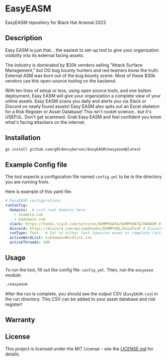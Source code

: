 # EasyEASM

EasyEASM repository for Black Hat Arsenal 2023

## Description

Easy EASM is just that... the easiest to set-up tool to give your organization visibility into its external facing assets.

The industry is dominated by $30k vendors selling "Attack Surface Management," but OG bug bounty hunters and red teamers know the truth. External ASM was born out of the bug bounty scene. Most of these $30k vendors use this open-source tooling on the backend.

With ten lines of setup or less, using open source tools, and one button deployment, Easy EASM will give your organization a complete view of your online assets. Easy EASM scans you daily and alerts you via Slack or Discord on newly found assets! Easy EASM also spits out an Excel skeleton for a Risk Register or Asset Database! This isn't rocket science.. but it's USEFUL. Don't get scammed. Grab Easy EASM and feel confident you know what's facing attackers on the internet.

## Installation

```sh
go install github.com/g0ldencybersec/EasyEASM/easyeasm@latest
```

## Example Config file

The tool expects a configuration file named `config.yml` to be in the directory you are running from.

Here is example of this yaml file:

```yaml
# EasyEASM configurations
runConfig:
  domains:  # List root domains here.
    - example.com
    - mydomain.com
  slack: https://hooks.slack.com/services/DUMMYDATA/DUMMYDATA/RANDOM # Slack webhook url for Slack notifications.
  discord: https://discord.com/api/webhooks/DUMMYURL/Dasdfsdf # Discord webhook for Discord notifications.
  runType: fast   # Set to either fast (passive enum) or complete (active enumeration).
  activeWordList: subdomainWordlist.txt
  activeThreads: 100
```

## Usage

To run the tool, fill out the config file: `config.yml`. Then, run the `easyeasm` module:

```sh
./easyeasm
```

After the run is complete, you should see the output CSV (`EasyEASM.csv`) in the run directory. This CSV can be added to your asset database and risk register!

## Warranty

## License

This project is licensed under the MIT License - see the [LICENSE.md](LICENSE.md) for details.
